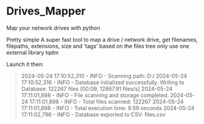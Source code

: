 # Drives_Mapper
Map your network drives with python

Pretty simple
A super fast tool to map a drive / network drive, get filenames, filepaths, extensions, size and  'tags' based on the files tree
only use one external library tqdm

Launch it then:
> 2024-05-24 17:10:52,310 - INFO - Scanning path: D:/
> 2024-05-24 17:10:52,316 - INFO - Database initialized successfully.
> Writing to Database: 122267 files [00:09, 12867.91 files/s]
> 2024-05-24 17:11:01,898 - INFO - File scanning and storage completed.
> 2024-05-24 17:11:01,898 - INFO - Total files scanned: 122267
> 2024-05-24 17:11:01,898 - INFO - Total execution time: 9.59 seconds
> 2024-05-24 17:11:02,796 - INFO - Database exported to CSV: files.csv
